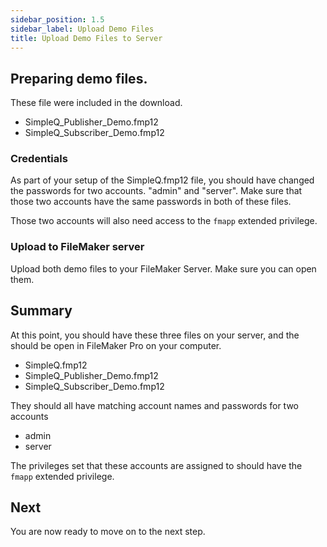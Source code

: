 ```yaml
---
sidebar_position: 1.5
sidebar_label: Upload Demo Files
title: Upload Demo Files to Server
---
```


## Preparing demo files.

These file were included in the download.

- SimpleQ_Publisher_Demo.fmp12
- SimpleQ_Subscriber_Demo.fmp12

### Credentials

As part of your setup of the SimpleQ.fmp12 file, you should have changed the passwords for two accounts. "admin" and "server". Make sure that those two accounts have the same passwords in both of these files.

Those two accounts will also need access to the `fmapp` extended privilege.

### Upload to FileMaker server

Upload both demo files to your FileMaker Server. Make sure you can open them.

## Summary

At this point, you should have these three files on your server, and the should be open in FileMaker Pro on your computer.

- SimpleQ.fmp12
- SimpleQ_Publisher_Demo.fmp12
- SimpleQ_Subscriber_Demo.fmp12

They should all have matching account names and passwords for two accounts

- admin
- server

The privileges set that these accounts are assigned to should have the `fmapp` extended privilege.

## Next

You are now ready to move on to the next step.
